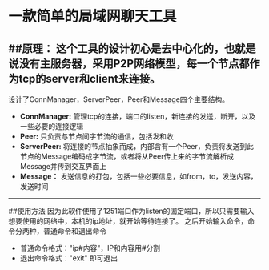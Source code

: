 # 一款简单的局域网聊天工具
##原理：
这个工具的设计初心是去中心化的，也就是说没有主服务器，采用P2P网络模型，每一个节点都作为tcp的server和client来连接。
---
设计了ConnManager，ServerPeer，Peer和Message四个主要结构。
+ **ConnManager:** 管理tcp的连接，端口的listen，新连接的发送，断开，以及一些必要的连接逻辑
+ **Peer:** 只负责与节点间字节流的通信，包括发和收
+ **ServerPeer:** 将连接的节点抽象而成，内部含有一个Peer，负责将发送到此节点的Message编码成字节流，或者将从Peer传上来的字节流解析成Message并传到交互界面上
+ **Message：** 发送信息的打包，包括一些必要信息，如from，to，发送内容，发送时间
---
##使用方法
因为此软件使用了1251端口作为listen的固定端口，所以只需要输入想要使用的网络中，本机的ip地址，就开始等待连接了。
之后开始输入命令，命令分两种，普通命令和退出命令
+ 普通命令格式："ip#内容"，IP和内容用#分割
+ 退出命令格式："exit" 即可退出
